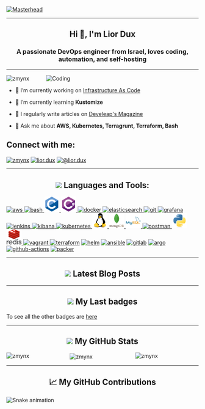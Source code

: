 [![Masterhead](https://res.cloudinary.com/practicaldev/image/fetch/s--xAAdUtiT--/c_imagga_scale,f_auto,fl_progressive,h_500,q_66,w_1000/https://dev-to-uploads.s3.amazonaws.com/i/zu5cr0j2qczswka4wh39.gif)]()

---
<h2 align="center">Hi 👋, I'm Lior Dux</h2>

<h3 align="center">A passionate DevOps engineer from Israel, loves coding, automation, and self-hosting</h3>

---

<img align="right" alt="Coding" width="400" src="https://camo.githubusercontent.com/5ddf73ad3a205111cf8c686f687fc216c2946a75005718c8da5b837ad9de78c9/68747470733a2f2f7468756d62732e6766796361742e636f6d2f4576696c4e657874446576696c666973682d736d616c6c2e676966">
<p align="left"> <img src="https://komarev.com/ghpvc/?username=zmynx&label=Profile%20views&color=0e75b6&style=flat" alt="zmynx" /> </p>

- 🔭 I’m currently working on [Infrastructure As Code](https://github.com/zMynx/IaC)

- 🌱 I’m currently learning **Kustomize**

- 📝 I regularly write articles on [Develeap's Magazine](https://www.develeap.com/magazine/)

- 💬 Ask me about **AWS, Kubernetes, Terragrunt, Terraform, Bash**

<h2 align="left">Connect with me:</h2>
<p align="left">
<a href="https://github.com/zmynx" target="blank"><img align="center" src="https://www.svgrepo.com/show/512317/github-142.svg" alt="zmynx" height="30" width="40" /></a>
<a href="https://linkedin.com/in/lior-dux" target="blank"><img align="center" src="https://raw.githubusercontent.com/rahuldkjain/github-profile-readme-generator/master/src/images/icons/Social/linked-in-alt.svg" alt="lior.dux" height="30" width="40" /></a>
<a href="https://medium.com/@lior.dux" target="blank"><img align="center" src="https://raw.githubusercontent.com/rahuldkjain/github-profile-readme-generator/master/src/images/icons/Social/medium.svg" alt="@lior.dux" height="30" width="40" /></a>
</p>

---
<h2 align="center"><img src = "https://media2.giphy.com/media/QssGEmpkyEOhBCb7e1/giphy.gif?cid=ecf05e47a0n3gi1bfqntqmob8g9aid1oyj2wr3ds3mg700bl&rid=giphy.gif" width="32"> Languages and Tools:</h2>

<p align="left"> <a href="https://aws.amazon.com" target="_blank" rel="noreferrer"> <img src="https://www.svgrepo.com/show/448266/aws.svg" alt="aws" width="40" height="40"/> </a> <a href="https://www.gnu.org/software/bash/" target="_blank" rel="noreferrer"> <img src="https://www.vectorlogo.zone/logos/gnu_bash/gnu_bash-icon.svg" alt="bash" width="40" height="40"/> </a> <a href="https://www.cprogramming.com/" target="_blank" rel="noreferrer"> <img src="https://raw.githubusercontent.com/devicons/devicon/master/icons/c/c-original.svg" alt="c" width="40" height="40"/> </a> <a href="https://www.w3schools.com/cs/" target="_blank" rel="noreferrer"> <img src="https://raw.githubusercontent.com/devicons/devicon/master/icons/csharp/csharp-original.svg" alt="csharp" width="40" height="40"/> </a> <a href="https://www.docker.com/" target="_blank" rel="noreferrer"> <img src="https://www.svgrepo.com/show/373557/docker2.svg" alt="docker" width="40" height="40"/> </a> <a href="https://www.elastic.co" target="_blank" rel="noreferrer"> <img src="https://www.vectorlogo.zone/logos/elastic/elastic-icon.svg" alt="elasticsearch" width="40" height="40"/> </a> <a href="https://git-scm.com/" target="_blank" rel="noreferrer"> <img src="https://www.vectorlogo.zone/logos/git-scm/git-scm-icon.svg" alt="git" width="40" height="40"/> </a> <a href="https://grafana.com" target="_blank" rel="noreferrer"> <img src="https://www.vectorlogo.zone/logos/grafana/grafana-icon.svg" alt="grafana" width="40" height="40"/> </a> <a href="https://www.jenkins.io" target="_blank" rel="noreferrer"> <img src="https://www.vectorlogo.zone/logos/jenkins/jenkins-icon.svg" alt="jenkins" width="40" height="40"/> </a> <a href="https://www.elastic.co/kibana" target="_blank" rel="noreferrer"> <img src="https://www.vectorlogo.zone/logos/elasticco_kibana/elasticco_kibana-icon.svg" alt="kibana" width="40" height="40"/> </a> <a href="https://kubernetes.io" target="_blank" rel="noreferrer"> <img src="https://www.vectorlogo.zone/logos/kubernetes/kubernetes-icon.svg" alt="kubernetes" width="40" height="40"/> </a> <a href="https://www.linux.org/" target="_blank" rel="noreferrer"> <img src="https://raw.githubusercontent.com/devicons/devicon/master/icons/linux/linux-original.svg" alt="linux" width="40" height="40"/> </a> <a href="https://www.mongodb.com/" target="_blank" rel="noreferrer"> <img src="https://raw.githubusercontent.com/devicons/devicon/master/icons/mongodb/mongodb-original-wordmark.svg" alt="mongodb" width="40" height="40"/> </a> <a href="https://www.mysql.com/" target="_blank" rel="noreferrer"> <img src="https://raw.githubusercontent.com/devicons/devicon/master/icons/mysql/mysql-original-wordmark.svg" alt="mysql" width="40" height="40"/> </a> <a href="https://postman.com" target="_blank" rel="noreferrer"> <img src="https://www.vectorlogo.zone/logos/getpostman/getpostman-icon.svg" alt="postman" width="40" height="40"/> </a> <a href="https://www.python.org" target="_blank" rel="noreferrer"> <img src="https://raw.githubusercontent.com/devicons/devicon/master/icons/python/python-original.svg" alt="python" width="40" height="40"/> </a> <a href="https://redis.io" target="_blank" rel="noreferrer"> <img src="https://raw.githubusercontent.com/devicons/devicon/master/icons/redis/redis-original-wordmark.svg" alt="redis" width="40" height="40"/> </a> <a href="https://www.vagrantup.com/" target="_blank" rel="noreferrer"> <img src="https://www.vectorlogo.zone/logos/vagrantup/vagrantup-icon.svg" alt="vagrant" width="40" height="40"/> </a>
<a href="https://" target="_blank" rel="noreferrer"><img src="https://www.svgrepo.com/show/354447/terraform-icon.svg" alt="terraform" width="40" height="40"/></a> 
<a href="https://" target="_blank" rel="noreferrer"><img src="https://www.svgrepo.com/show/448231/helm.svg" alt="helm" width="40" height="40"/></a> 
<a href="https://" target="_blank" rel="noreferrer"><img src="https://www.svgrepo.com/show/305708/ansible.svg" alt="ansible" width="40" height="40"/></a>
<a href="https://" target="_blank" rel="noreferrer"><img src="https://www.svgrepo.com/show/448226/gitlab.svg" alt="gitlab" width="40" height="40"/></a>
<a href="https://" target="_blank" rel="noreferrer"><img src="https://icons-for-free.com/download-icon-argocd-1331550886883580947_512.png" alt="argo" width="40" height="40"/></a>
<a href="https://" target="_blank" rel="noreferrer"><img src="https://www.svgrepo.com/show/306098/githubactions.svg" alt="github-actions" width="40" height="40"/></a>
<a href="https://" target="_blank" rel="noreferrer"><img src="https://www.svgrepo.com/show/354156/packer.svg" alt="packer" width="40" height="40"/></a>
</p>

---

<h2  align="center"><img src = "https://www.bootgum.com/wp-content/uploads/2018/06/Bootgum-NewBadgeWatermarked550.gif" width="30"> Latest Blog Posts </h2>

<!-- BLOG-POST-LIST:START -->
<!-- BLOG-POST-LIST:END -->

---

<h2  align="center"><img src = "https://cliply.co/wp-content/uploads/2021/02/392102940_MEDAL_3D_400px.gif" width="40"> My Last badges </h2>

To see all the other badges are [here](https://www.credly.com/users/zmynx/badges)

<!--START_SECTION:badges-->
<!--END_SECTION:badges-->

---

<h2  align="center"><img src='https://media1.giphy.com/media/du3J3cXyzhj75IOgvA/giphy.gif?cid=ecf05e47x2g034i9pzwtzzsd3xgg2w9nr94t4tflbbgo3008&rid=giphy.gif' width="40"> My GitHub Stats </h2>
<p>
<img align="left" width="33%" src="https://github-readme-stats.vercel.app/api/top-langs?username=zmynx&theme=dark&show_icons=true&locale=en&layout=compact" alt="zmynx" />
<img align="center" width="33%" src="https://github-readme-stats.vercel.app/api?username=zmynx&theme=dark&show_icons=true&locale=en" alt="zmynx" /> <img align="right" width="33%" src="https://github-readme-streak-stats.herokuapp.com/?user=zmynx&theme=dark" alt="zmynx" /></p>

---

<h2 align="center"> 📈 My GitHub Contributions </h2>

![Snake animation](https://github.com/zmynx/zmynx/blob/output/github-contribution-grid-snake.svg)